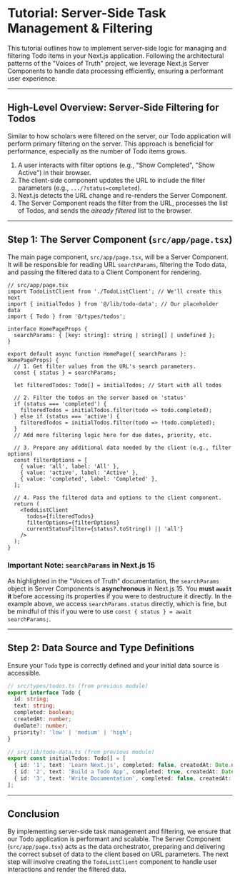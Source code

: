 # Tutorial: Server-Side Task Management & Filtering

This tutorial outlines how to implement server-side logic for managing and filtering Todo items in your Next.js application. Following the architectural patterns of the "Voices of Truth" project, we leverage Next.js Server Components to handle data processing efficiently, ensuring a performant user experience.

---

## High-Level Overview: Server-Side Filtering for Todos
Similar to how scholars were filtered on the server, our Todo application will perform primary filtering on the server. This approach is beneficial for performance, especially as the number of Todo items grows.

1.  A user interacts with filter options (e.g., "Show Completed", "Show Active") in their browser.
2.  The client-side component updates the URL to include the filter parameters (e.g., `.../?status=completed`).
3.  Next.js detects the URL change and re-renders the Server Component.
4.  The Server Component reads the filter from the URL, processes the list of Todos, and sends the *already filtered* list to the browser.

---

## Step 1: The Server Component (`src/app/page.tsx`)
The main page component, `src/app/page.tsx`, will be a Server Component. It will be responsible for reading URL `searchParams`, filtering the Todo data, and passing the filtered data to a Client Component for rendering.

```tsx
// src/app/page.tsx
import TodoListClient from './TodoListClient'; // We'll create this next
import { initialTodos } from '@/lib/todo-data'; // Our placeholder data
import { Todo } from '@/types/todos';

interface HomePageProps {
  searchParams: { [key: string]: string | string[] | undefined };
}

export default async function HomePage({ searchParams }: HomePageProps) {
  // 1. Get filter values from the URL's search parameters.
  const { status } = searchParams;

  let filteredTodos: Todo[] = initialTodos; // Start with all todos

  // 2. Filter the todos on the server based on 'status'
  if (status === 'completed') {
    filteredTodos = initialTodos.filter(todo => todo.completed);
  } else if (status === 'active') {
    filteredTodos = initialTodos.filter(todo => !todo.completed);
  }
  // Add more filtering logic here for due dates, priority, etc.

  // 3. Prepare any additional data needed by the client (e.g., filter options)
  const filterOptions = [
    { value: 'all', label: 'All' },
    { value: 'active', label: 'Active' },
    { value: 'completed', label: 'Completed' },
  ];

  // 4. Pass the filtered data and options to the client component.
  return (
    <TodoListClient
      todos={filteredTodos}
      filterOptions={filterOptions}
      currentStatusFilter={status?.toString() || 'all'}
    />
  );
}
```

### Important Note: `searchParams` in Next.js 15
As highlighted in the "Voices of Truth" documentation, the `searchParams` object in Server Components is **asynchronous** in Next.js 15. You **must `await` it** before accessing its properties if you were to destructure it directly. In the example above, we access `searchParams.status` directly, which is fine, but be mindful of this if you were to use `const { status } = await searchParams;`.

---

## Step 2: Data Source and Type Definitions
Ensure your `Todo` type is correctly defined and your initial data source is accessible.

```typescript
// src/types/todos.ts (from previous module)
export interface Todo {
  id: string;
  text: string;
  completed: boolean;
  createdAt: number;
  dueDate?: number;
  priority?: 'low' | 'medium' | 'high';
}

// src/lib/todo-data.ts (from previous module)
export const initialTodos: Todo[] = [
  { id: '1', text: 'Learn Next.js', completed: false, createdAt: Date.now() },
  { id: '2', text: 'Build a Todo App', completed: true, createdAt: Date.now() - 86400000 },
  { id: '3', text: 'Write Documentation', completed: false, createdAt: Date.now() + 86400000, dueDate: Date.now() + 86400000, priority: 'high' },
];
```

---

## Conclusion
By implementing server-side task management and filtering, we ensure that our Todo application is performant and scalable. The Server Component (`src/app/page.tsx`) acts as the data orchestrator, preparing and delivering the correct subset of data to the client based on URL parameters. The next step will involve creating the `TodoListClient` component to handle user interactions and render the filtered data.